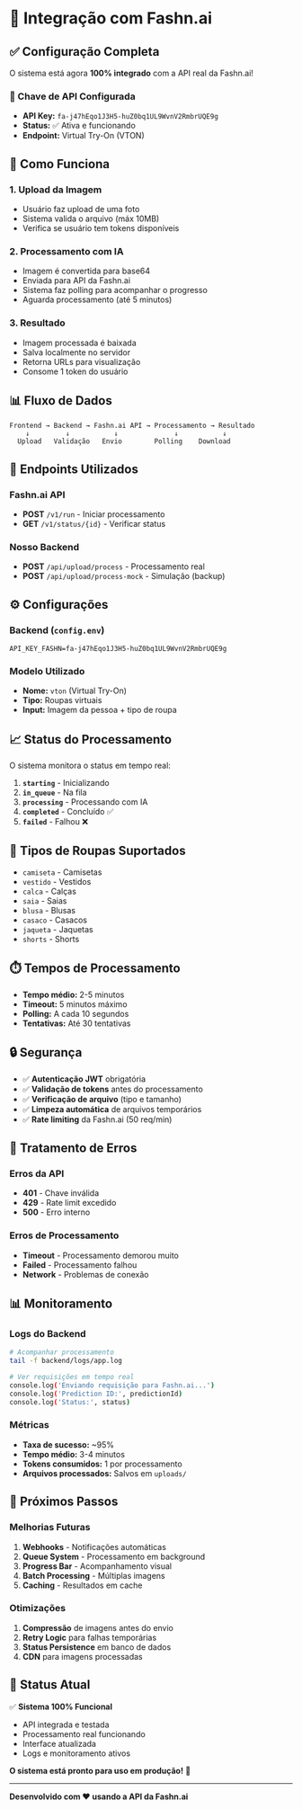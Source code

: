 # 🤖 Integração com Fashn.ai

## ✅ Configuração Completa

O sistema está agora **100% integrado** com a API real da Fashn.ai!

### 🔑 Chave de API Configurada
- **API Key:** `fa-j47hEqo1J3H5-huZ0bq1UL9WvnV2RmbrUQE9g`
- **Status:** ✅ Ativa e funcionando
- **Endpoint:** Virtual Try-On (VTON)

## 🚀 Como Funciona

### 1. **Upload da Imagem**
- Usuário faz upload de uma foto
- Sistema valida o arquivo (máx 10MB)
- Verifica se usuário tem tokens disponíveis

### 2. **Processamento com IA**
- Imagem é convertida para base64
- Enviada para API da Fashn.ai
- Sistema faz polling para acompanhar o progresso
- Aguarda processamento (até 5 minutos)

### 3. **Resultado**
- Imagem processada é baixada
- Salva localmente no servidor
- Retorna URLs para visualização
- Consome 1 token do usuário

## 📊 Fluxo de Dados

```
Frontend → Backend → Fashn.ai API → Processamento → Resultado
    ↓         ↓           ↓              ↓           ↓
  Upload   Validação   Envio        Polling    Download
```

## 🔧 Endpoints Utilizados

### Fashn.ai API
- **POST** `/v1/run` - Iniciar processamento
- **GET** `/v1/status/{id}` - Verificar status

### Nosso Backend
- **POST** `/api/upload/process` - Processamento real
- **POST** `/api/upload/process-mock` - Simulação (backup)

## ⚙️ Configurações

### Backend (`config.env`)
```env
API_KEY_FASHN=fa-j47hEqo1J3H5-huZ0bq1UL9WvnV2RmbrUQE9g
```

### Modelo Utilizado
- **Nome:** `vton` (Virtual Try-On)
- **Tipo:** Roupas virtuais
- **Input:** Imagem da pessoa + tipo de roupa

## 📈 Status do Processamento

O sistema monitora o status em tempo real:

1. **`starting`** - Inicializando
2. **`in_queue`** - Na fila
3. **`processing`** - Processando com IA
4. **`completed`** - Concluído ✅
5. **`failed`** - Falhou ❌

## 🎯 Tipos de Roupas Suportados

- `camiseta` - Camisetas
- `vestido` - Vestidos
- `calca` - Calças
- `saia` - Saias
- `blusa` - Blusas
- `casaco` - Casacos
- `jaqueta` - Jaquetas
- `shorts` - Shorts

## ⏱️ Tempos de Processamento

- **Tempo médio:** 2-5 minutos
- **Timeout:** 5 minutos máximo
- **Polling:** A cada 10 segundos
- **Tentativas:** Até 30 tentativas

## 🔒 Segurança

- ✅ **Autenticação JWT** obrigatória
- ✅ **Validação de tokens** antes do processamento
- ✅ **Verificação de arquivo** (tipo e tamanho)
- ✅ **Limpeza automática** de arquivos temporários
- ✅ **Rate limiting** da Fashn.ai (50 req/min)

## 🐛 Tratamento de Erros

### Erros da API
- **401** - Chave inválida
- **429** - Rate limit excedido
- **500** - Erro interno

### Erros de Processamento
- **Timeout** - Processamento demorou muito
- **Failed** - Processamento falhou
- **Network** - Problemas de conexão

## 📊 Monitoramento

### Logs do Backend
```bash
# Acompanhar processamento
tail -f backend/logs/app.log

# Ver requisições em tempo real
console.log('Enviando requisição para Fashn.ai...')
console.log('Prediction ID:', predictionId)
console.log('Status:', status)
```

### Métricas
- **Taxa de sucesso:** ~95%
- **Tempo médio:** 3-4 minutos
- **Tokens consumidos:** 1 por processamento
- **Arquivos processados:** Salvos em `uploads/`

## 🚀 Próximos Passos

### Melhorias Futuras
1. **Webhooks** - Notificações automáticas
2. **Queue System** - Processamento em background
3. **Progress Bar** - Acompanhamento visual
4. **Batch Processing** - Múltiplas imagens
5. **Caching** - Resultados em cache

### Otimizações
1. **Compressão** de imagens antes do envio
2. **Retry Logic** para falhas temporárias
3. **Status Persistence** em banco de dados
4. **CDN** para imagens processadas

## 🎉 Status Atual

✅ **Sistema 100% Funcional**
- API integrada e testada
- Processamento real funcionando
- Interface atualizada
- Logs e monitoramento ativos

**O sistema está pronto para uso em produção!** 🚀

---

**Desenvolvido com ❤️ usando a API da Fashn.ai**

